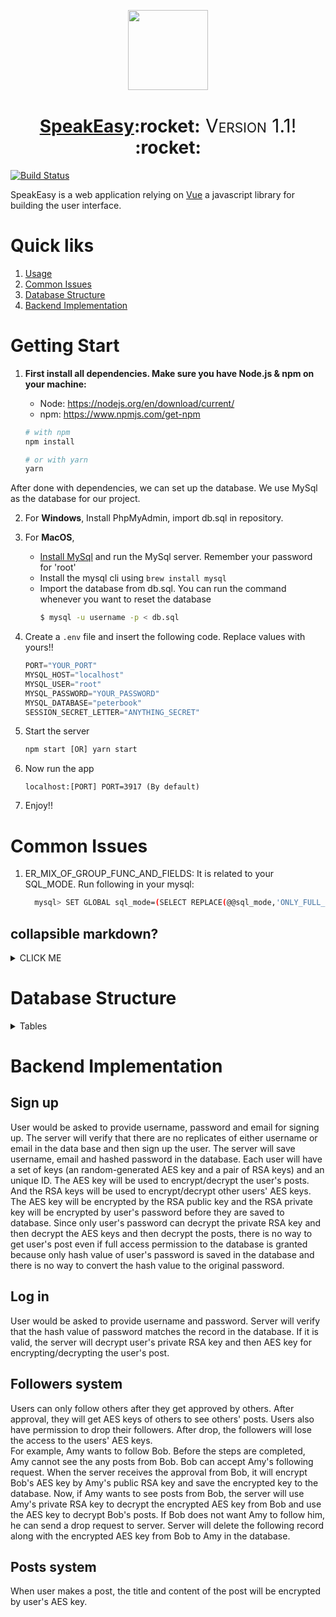 <!-- Logo -->
<p align="center">
  <a href="https://github.com/dedmeme-2018/SpeakEasy">
    <img height="128" width="128" src="https://github.com/dedmeme-2018/SpeakEasy/logo.png">
  </a>
</p>
<!-- Name -->
<h1 align="center">
  <a href="https://github.com/dedmeme-2018/SpeakEasy">SpeakEasy</a>:rocket:<span style="font-variant-caps: petite-caps;font-size: 30px;font-weight: 400;"> Version 1.1! </span>:rocket:
</h1>

[![Build Status](https://travis-ci.org/dedmeme-2018/SpeakEasy.svg?branch=master)](https://travis-ci.org/dedmeme-2018/SpeakEasy)


SpeakEasy is a web application relying on [Vue](https://vuejs.org/v2/guide/index.html) a javascript library for building the user interface.
<!-- https://vuejs.org/v2/guide/installation.html#Vue-Devtools -->
<!-- https://medium.com/codingthesmartway-com-blog/vue-js-2-quickstart-tutorial-2017-246195cfbdd2 -->

# Quick liks
1. [Usage](#usage)
2. [Common Issues](#common-issues)
3. [Database Structure](#database-structure)
4. [Backend Implementation](#backend-implementation)

# Getting Start
1. <b>First install all dependencies. Make sure you have Node.js & npm on your machine:</b>
    - Node: https://nodejs.org/en/download/current/ 
    - npm: https://www.npmjs.com/get-npm

    ```bash
    # with npm
    npm install
    
    # or with yarn
    yarn
    ```

After done with dependencies, we can set up the database. We use MySql as the database for our project.

2. For <b>Windows</b>, Install PhpMyAdmin, import db.sql in repository.

3. For <b>MacOS</b>,
   - [Install MySql](https://dev.mysql.com/downloads/mysql/) and run the MySql server. Remember your password for 'root' 
   - Install the mysql cli using `brew install mysql`
   - Import the database from db.sql. You can run the command whenever you want to reset the database
      ```bash
      $ mysql -u username -p < db.sql
      ```


4. Create a `.env` file and insert the following code. Replace values with yours!!

    ```javascript
    PORT="YOUR_PORT"
    MYSQL_HOST="localhost"
    MYSQL_USER="root"
    MYSQL_PASSWORD="YOUR_PASSWORD"
    MYSQL_DATABASE="peterbook"
    SESSION_SECRET_LETTER="ANYTHING_SECRET"
    ```
    
5. Start the server
    ```javascript
    npm start [OR] yarn start
    ```

6. Now run the app
    ```javacript
    localhost:[PORT] PORT=3917 (By default)
    ```

7. Enjoy!!

# Common Issues
1. ER_MIX_OF_GROUP_FUNC_AND_FIELDS:
    It is related to your SQL_MODE. Run following in your mysql:
    ```bash
      mysql> SET GLOBAL sql_mode=(SELECT REPLACE(@@sql_mode,'ONLY_FULL_GROUP_BY',''));
    ```

## collapsible markdown?

<details><summary>CLICK ME</summary>
<p>

#### yes, even hidden code blocks!

```python
print("hello world!")
```

</p>
</details>

# Database Structure
<details><summary>Tables</summary>
<p>

<details><summary> ***users*** </summary>

  | id | username | email | password | bio | joined |
| ---------- | ----------- | ---------- | ----------- | ---------- | ----------- |
| Unique | Unique | Unique | Hash value of user's password | Text | The time when user joined |

</details>

1. Table ***users***  

| id | username | email | password | bio | joined |
| ---------- | ----------- | ---------- | ----------- | ---------- | ----------- |
| Unique | Unique | Unique | Hash value of user's password | Text | The time when user joined |

2. Table ***follow_system***  

|follow_id|follow_by|follow_by_username|follow_to|follow_to_username|follow_time|confirmed|
| --- | --- | --- | --- | --- | --- | --- |
|Unique|Follower's id|Follower's name|Followed's id|Followed's name|When this follow is created|If followed user confirms the follower|

3. Table ***likes***  

|like_id|like_by|like_by_username|post_id|like_time|
| --- | --- | --- | --- | --- |
|Unique|Id of who does the 'like'|Username of who does the 'like'|Id of the post|When the 'like' happened|

4. Table ***posts***  

|post_id|user|username|title|content|post_created|
| ---- | ---- | ---- | ---- | ---- | ---- |
|Unique|Id of who makes the post|Name of who makes the post|Title of the post|Content of the post|When the postis published|

5. Table ***profile_views***  

|view_id|view_by|view_by_username|view_to|view_time|
| ---- | ---- | ---- | ---- | ---- |
|Unique|Id of who view the profile|Name of who view the profile|Id of the owner of the profile|When the view happened|

6. Table ***keys_system***  

| user_id | publickey | privatekey | aeskey |
| ---- | ---- | ---- | ---- |
|Id of the user who owns this set of keys|Public key of the user. It is used to encrypt the user's folloings' AES key.|Private key of the user. It is encrypted by user's password by AES.|AES key to encrypt/decrypt this user's posts. It is encrypted by user's public key|

7. Table ***encrypted_keys_system***  

|follow_by|follow_to|encryptedkey|
| --------- | --------- | ------------ |
|Follower's id|Followed user's id|The AES key to decrypt Followed user's posts. It is encrypted by follower's public key|


</p>
</details>

# Backend Implementation

## Sign up
User would be asked to provide username, password and email for signing up. The server will verify that there are no replicates of either username or email in the data base and then sign up the user. The server will save username, email and hashed password in the database. Each user will have a set of keys (an random-generated AES key and a pair of RSA keys) and an unique ID. The AES key will be used to encrypt/decrypt the user's posts. And the RSA keys will be used to encrypt/decrypt other users' AES keys. The AES key will be encrypted by the RSA public key and the RSA private key will be encrypted by user's password before they are saved to database. Since only user's password can decrypt the private RSA key and then decrypt the AES keys and then decrypt the posts, there is no way to get user's post even if full access permission to the database is granted because only hash value of user's password is saved in the database and there is no way to convert the hash value to the original password.

## Log in
User would be asked to provide username and password. Server will verify that the hash value of password matches the record in the database. If it is valid, the server will decrypt user's private RSA key and then AES key for encrypting/decrypting the user's post.

## Followers system
Users can only follow others after they get approved by others. After approval, they will get AES keys of others to see others' posts. Users also have permission to drop their followers. After drop, the followers will lose the access to the users' AES keys.  
For example, Amy wants to follow Bob. Before the steps are completed, Amy cannot see the any posts from Bob. Bob can accept Amy's following request. When the server receives the approval from Bob, it will encrypt Bob's AES key by Amy's public RSA key and save the encrypted key to the database. Now, if Amy wants to see posts from Bob, the server will use Amy's private RSA key to decrypt the encrypted AES key from Bob and use the AES key to decrypt Bob's posts. If Bob does not want Amy to follow him, he can send a drop request to server. Server will delete the following record along with the encrypted AES key from Bob to Amy in the database.
## Posts system
When user makes a post, the title and content of the post will be encrypted by user's AES key.